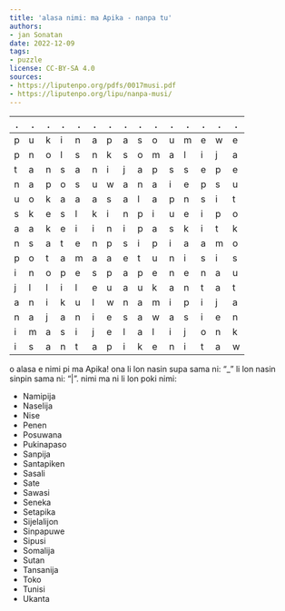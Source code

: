 ```yaml
---
title: 'alasa nimi: ma Apika - nanpa tu'
authors:
- jan Sonatan
date: 2022-12-09
tags:
- puzzle
license: CC-BY-SA 4.0
sources:
- https://liputenpo.org/pdfs/0017musi.pdf
- https://liputenpo.org/lipu/nanpa-musi/
---
```


.|.|.|.|.|.|.|.|.|.|.|.|.|.|.
-|-|-|-|-|-|-|-|-|-|-|-|-|-|-
p|u|k|i|n|a|p|a|s|o|u|m|e|w|e
p|n|o|l|s|n|k|s|o|m|a|l|i|j|a
t|a|n|s|a|n|i|j|a|p|s|s|e|p|e
n|a|p|o|s|u|w|a|n|a|i|e|p|s|u
u|o|k|a|a|a|s|a|l|a|p|n|s|i|t
s|k|e|s|l|k|i|n|p|i|u|e|i|p|o
a|a|k|e|i|i|n|i|p|a|s|k|i|t|k
n|s|a|t|e|n|p|s|i|p|i|a|a|m|o
p|o|t|a|m|a|a|e|t|u|n|i|s|i|s
i|n|o|p|e|s|p|a|p|e|n|e|n|a|u
j|l|l|i|l|e|u|a|u|k|a|n|t|a|t
a|n|i|k|u|l|w|n|a|m|i|p|i|j|a
n|a|j|a|n|i|e|s|a|w|a|s|i|e|n
i|m|a|s|i|j|e|l|a|l|i|j|o|n|k
i|s|a|n|t|a|p|i|k|e|n|i|t|a|w

o alasa e nimi pi ma Apika! ona li lon nasin supa sama ni: “\_” li lon nasin sinpin sama ni: “|”. nimi ma ni li lon poki nimi:

- Namipija
- Naselija
- Nise
- Penen
- Posuwana
- Pukinapaso
- Sanpija
- Santapiken
- Sasali
- Sate
- Sawasi
- Seneka
- Setapika
- Sijelalijon
- Sinpapuwe
- Sipusi
- Somalija
- Sutan
- Tansanija
- Toko
- Tunisi
- Ukanta